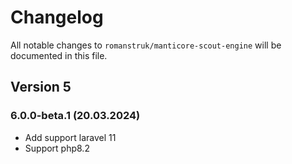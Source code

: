 # Changelog

All notable changes to `romanstruk/manticore-scout-engine` will be documented in this file.

## Version 5

### 6.0.0-beta.1 (20.03.2024)
- Add support laravel 11
- Support php8.2